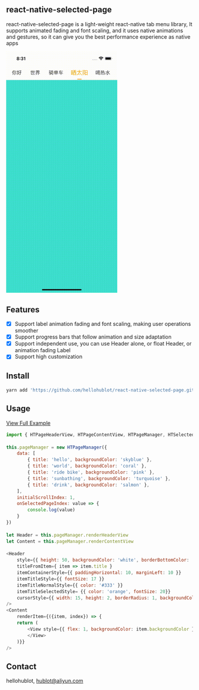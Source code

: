 ## react-native-selected-page

react-native-selected-page is a light-weight react-native tab menu library, It supports animated fading and font scaling, and it uses native animations and gestures, so it can give you the best performance experience as native apps

<img src="./example/1.gif" width="300">

## Features

- [x] Support label animation fading and font scaling, making user operations smoother
- [x] Support progress bars that follow animation and size adaptation
- [x] Support independent use, you can use Header alone, or float Header, or animation fading Label
- [x] Support high customization

## Install

```bash
yarn add 'https://github.com/hellohublot/react-native-selected-page.git'
```

## Usage

[View Full Example](./example/App.js)

```javascript
import { HTPageHeaderView, HTPageContentView, HTPageManager, HTSelectedLabel } from 'react-native-selected-page'

this.pageManager = new HTPageManager({
	data: [
		{ title: 'hello', backgroundColor: 'skyblue' },
		{ title: 'world', backgroundColor: 'coral' },
		{ title: 'ride bike', backgroundColor: 'pink' },
		{ title: 'sunbathing', backgroundColor: 'turquoise' },
		{ title: 'drink', backgroundColor: 'salmon' },
	],
	initialScrollIndex: 1,
	onSelectedPageIndex: value => {
		console.log(value)
	}
})

let Header = this.pageManager.renderHeaderView
let Content = this.pageManager.renderContentView

<Header
	style={{ height: 50, backgroundColor: 'white', borderBottomColor: '#F5F5F5', borderBottomWidth: 1 }}
	titleFromItem={ item => item.title }
	itemContainerStyle={{ paddingHorizontal: 10, marginLeft: 10 }}
	itemTitleStyle={{ fontSize: 17 }}
	itemTitleNormalStyle={{ color: '#333' }}
	itemTitleSelectedStyle= {{ color: 'orange', fontSize: 20}}
	cursorStyle={{ width: 15, height: 2, borderRadius: 1, backgroundColor: 'orange' }}
/>
<Content
	renderItem={({item, index}) => {
	return (
		<View style={{ flex: 1, backgroundColor: item.backgroundColor }}>
		</View>
	)}}
/>

```

## Contact

hellohublot, hublot@aliyun.com
